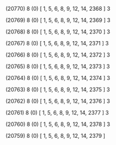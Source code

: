 (20770) 8 (0) [ 1, 5, 6, 8, 9, 12, 14, 2368 ] 3 


(20769) 8 (0) [ 1, 5, 6, 8, 9, 12, 14, 2369 ] 3 


(20768) 8 (0) [ 1, 5, 6, 8, 9, 12, 14, 2370 ] 3 


(20767) 8 (0) [ 1, 5, 6, 8, 9, 12, 14, 2371 ] 3 


(20766) 8 (0) [ 1, 5, 6, 8, 9, 12, 14, 2372 ] 3 


(20765) 8 (0) [ 1, 5, 6, 8, 9, 12, 14, 2373 ] 3 


(20764) 8 (0) [ 1, 5, 6, 8, 9, 12, 14, 2374 ] 3 


(20763) 8 (0) [ 1, 5, 6, 8, 9, 12, 14, 2375 ] 3 


(20762) 8 (0) [ 1, 5, 6, 8, 9, 12, 14, 2376 ] 3 


(20761) 8 (0) [ 1, 5, 6, 8, 9, 12, 14, 2377 ] 3 


(20760) 8 (0) [ 1, 5, 6, 8, 9, 12, 14, 2378 ] 3 


(20759) 8 (0) [ 1, 5, 6, 8, 9, 12, 14, 2379 ]  

